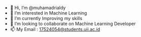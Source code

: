 - 👋 Hi, I’m @muhamadrialdy
- 👀 I’m interested in Machine Learning
- 🌱 I’m currently Improving my skills
- 💞️ I’m looking to collaborate on Machine Learning Developer
- 📫 My Email : 17524054@students.uii.ac.id

<!---
<<<<<<<<<<<<<<<<<<<<<<<<<THANK YOU!>>>>>>>>>>>>>>>>>>>>>>>>>>>>>>>>>>
--->
